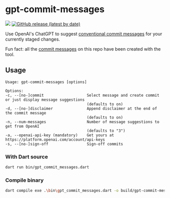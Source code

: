 # gpt-commit-messages

[![](https://github.com/Goddchen/gpt-commit-messages/actions/workflows/main.yml/badge.svg)](https://github.com/Goddchen/gpt-commit-messages/actions/workflows/main.yml)
[![GitHub release (latest by date)](https://img.shields.io/github/v/release/Goddchen/gpt-commit-messages)](https://github.com/Goddchen/gpt-commit-messages/releases)

Use OpenAI's ChatGPT to suggest [conventional commit messages](https://www.conventionalcommits.org/en/v1.0.0/) for your currently staged changes.

Fun fact: all the [commit messages](https://github.com/Goddchen/gpt-commit-messages/commits/main) on this repo have been created with the tool.

## Usage
```plain
Usage: gpt-commit-messages [options]

Options:
-c, --[no-]commit                   Select message and create commit or just display message suggestions
                                    (defaults to on)
-d, --[no-]disclaimer               Append disclaimer at the end of the commit message
                                    (defaults to on)
-n, --num-messages                  Number of message suggestions to get from OpenAI
                                    (defaults to "3")
-a, --openai-api-key (mandatory)    Get yours at https://platform.openai.com/account/api-keys
-s, --[no-]sign-off                 Sign-off commits
```

### With Dart source

```bash
dart run bin/gpt_commit_messages.dart
```

### Compile binary

```bash
dart compile exe .\bin\gpt_commit_messages.dart -o build/gpt-commit-messages.exe
```

